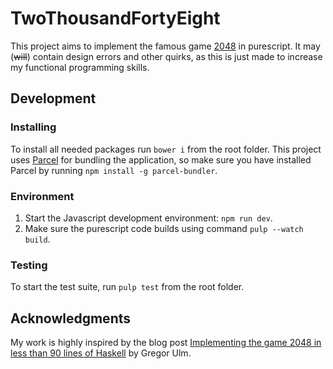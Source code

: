 # TwoThousandFortyEight
This project aims to implement the famous game [2048](https://en.wikipedia.org/wiki/2048_(video_game)) in purescript. It may (~~will~~) contain design errors and other quirks, as this is just made to increase my functional programming skills.

## Development
### Installing
To install all needed packages run `bower i` from the root folder. This project uses [Parcel](https://parceljs.org/) for bundling the application, so make sure you have installed Parcel by running `npm install -g parcel-bundler`.

### Environment
1. Start the Javascript development environment: `npm run dev`.
2. Make sure the purescript code builds using command `pulp --watch build`.

### Testing
To start the test suite, run `pulp test` from the root folder.

## Acknowledgments
My work is highly inspired by the blog post [Implementing the game 2048 in less than 90 lines of Haskell](http://gregorulm.com/2048-in-90-lines-haskell/) by Gregor Ulm.
